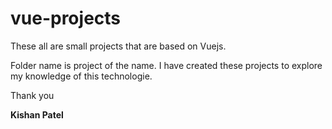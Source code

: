 # vue-projects
 
These all are small projects that are based on Vuejs.

Folder name is project of the name.
I have created these projects to explore my knowledge of this technologie.

Thank you

**Kishan Patel**
